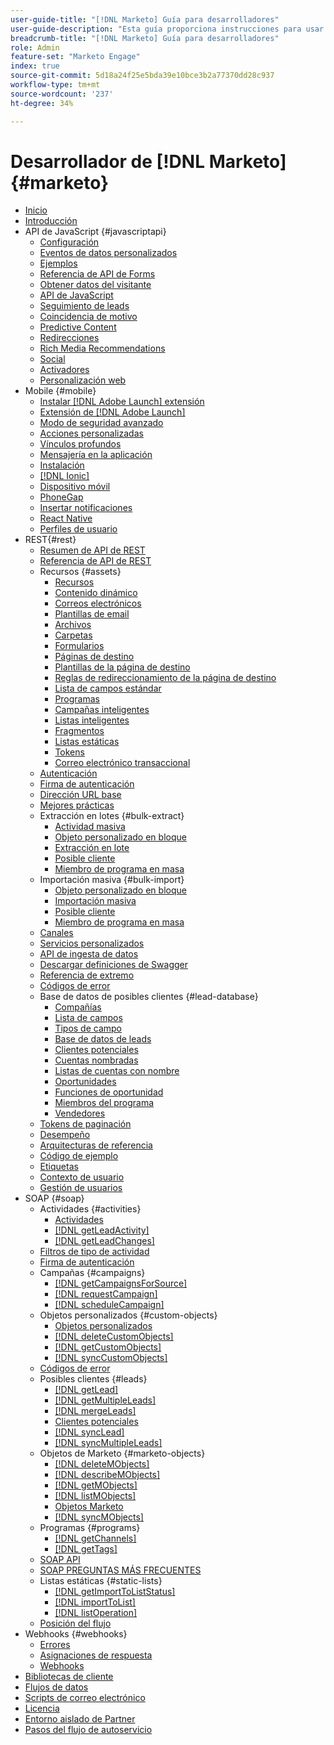 ```yaml
---
user-guide-title: "[!DNL Marketo] Guía para desarrolladores"
user-guide-description: "Esta guía proporciona instrucciones para usar  [!DNL Marketo] API."
breadcrumb-title: "[!DNL Marketo] Guía para desarrolladores"
role: Admin
feature-set: "Marketo Engage"
index: true
source-git-commit: 5d18a24f25e5bda39e10bce3b2a77370dd28c937
workflow-type: tm+mt
source-wordcount: '237'
ht-degree: 34%

---
```



# Desarrollador de [!DNL Marketo] {#marketo}

- [Inicio](home.md)
- [Introducción](getting-started.md)
- API de JavaScript {#javascriptapi}
   - [Configuración](javascript-api/configuration.md)
   - [Eventos de datos personalizados](javascript-api/custom-data-events.md)
   - [Ejemplos](javascript-api/examples.md)
   - [Referencia de API de Forms](javascript-api/forms-api-reference.md)
   - [Obtener datos del visitante](javascript-api/get-visitor-data.md)
   - [API de JavaScript](javascript-api/javascript-api.md)
   - [Seguimiento de leads](javascript-api/lead-tracking.md)
   - [Coincidencia de motivo](javascript-api/pattern-match.md)
   - [Predictive Content](javascript-api/predictive-content.md)
   - [Redirecciones](javascript-api/redirect.md)
   - [Rich Media Recommendations](javascript-api/rich-media-recommendation.md)
   - [Social](javascript-api/social.md)
   - [Activadores](javascript-api/triggers.md)
   - [Personalización web](javascript-api/web-personalization.md)
- Mobile {#mobile}
   - [Instalar [!DNL Adobe Launch] extensión](mobile/adobe-launch-extension-installation.md)
   - [Extensión de [!DNL Adobe Launch]](mobile/adobe-launch-extension.md)
   - [Modo de seguridad avanzado](mobile/advanced-security-access-mode.md)
   - [Acciones personalizadas](mobile/custom-actions.md)
   - [Vínculos profundos](mobile/enabling-deep-links-in-your-app.md)
   - [Mensajería en la aplicación](mobile/in-app-messages.md)
   - [Instalación](mobile/installation.md)
   - [[!DNL Ionic]](mobile/ionic.md)
   - [Dispositivo móvil](mobile/mobile.md)
   - [PhoneGap](mobile/phonegap.md)
   - [Insertar notificaciones](mobile/push-notifications.md)
   - [React Native](mobile/react-native.md)
   - [Perfiles de usuario](mobile/user-profiles.md)
- REST{#rest}
   - [Resumen de API de REST](rest-api/rest-api.md)
   - [Referencia de API de REST](https://developer.adobe.com/marketo-apis/)
   - Recursos {#assets}
      - [Recursos](rest-api/assets.md)
      - [Contenido dinámico](rest-api/dynamic-content.md)
      - [Correos electrónicos](rest-api/emails.md)
      - [Plantillas de email](rest-api/email-templates.md)
      - [Archivos](rest-api/files.md)
      - [Carpetas](rest-api/folders.md)
      - [Formularios](rest-api/forms.md)
      - [Páginas de destino](rest-api/landing-pages.md)
      - [Plantillas de la página de destino](rest-api/landing-page-templates.md)
      - [Reglas de redireccionamiento de la página de destino](rest-api/landing-page-redirect-rules.md)
      - [Lista de campos estándar](rest-api/list-of-standard-fields.md)
      - [Programas](rest-api/programs.md)
      - [Campañas inteligentes](rest-api/smart-campaigns.md)
      - [Listas inteligentes](rest-api/smart-lists.md)
      - [Fragmentos](rest-api/snippets.md)
      - [Listas estáticas](rest-api/static-lists.md)
      - [Tokens](rest-api/tokens.md)
      - [Correo electrónico transaccional](rest-api/transactional-email.md)
   - [Autenticación](rest-api/authentication.md)
   - [Firma de autenticación](rest-api/authentication-signature.md)
   - [Dirección URL base](rest-api/base-url.md)
   - [Mejores prácticas](rest-api/marketo-integration-best-practices.md)
   - Extracción en lotes {#bulk-extract}
      - [Actividad masiva](rest-api/bulk-activity-extract.md)
      - [Objeto personalizado en bloque](rest-api/bulk-custom-object-extract.md)
      - [Extracción en lote](rest-api/bulk-extract.md)
      - [Posible cliente](rest-api/bulk-lead-extract.md)
      - [Miembro de programa en masa](rest-api/bulk-program-member-extract.md)
   - Importación masiva {#bulk-import}
      - [Objeto personalizado en bloque](rest-api/bulk-custom-object-import.md)
      - [Importación masiva](rest-api/bulk-import.md)
      - [Posible cliente](rest-api/bulk-lead-import.md)
      - [Miembro de programa en masa](rest-api/bulk-program-member-import.md)
   - [Canales](rest-api/channels.md)
   - [Servicios personalizados](rest-api/custom-services.md)
   - [API de ingesta de datos](rest-api/data-ingestion.md)
   - [Descargar definiciones de Swagger](rest-api/swagger.md)
   - [Referencia de extremo](rest-api/endpoint-reference.md)
   - [Códigos de error](rest-api/error-codes.md)
   - Base de datos de posibles clientes {#lead-database}
      - [Compañías](rest-api/companies.md)
      - [Lista de campos](rest-api/fields.md)
      - [Tipos de campo](rest-api/field-types.md)
      - [Base de datos de leads](rest-api/lead-database.md)
      - [Clientes potenciales](rest-api/leads.md)
      - [Cuentas nombradas](rest-api/named-accounts.md)
      - [Listas de cuentas con nombre](rest-api/named-account-lists.md)
      - [Oportunidades](rest-api/opportunities.md)
      - [Funciones de oportunidad](rest-api/opportunity-roles.md)
      - [Miembros del programa](rest-api/program-members.md)
      - [Vendedores](rest-api/sales-persons.md)
   - [Tokens de paginación](rest-api/paging-tokens.md)
   - [Desempeño](rest-api/performance.md)
   - [Arquitecturas de referencia](rest-api/reference-architectures.md)
   - [Código de ejemplo](https://github.com/Marketo/REST-Sample-Code)
   - [Etiquetas](rest-api/tags.md)
   - [Contexto de usuario](rest-api/user-context.md)
   - [Gestión de usuarios](rest-api/user-management.md)
- SOAP {#soap}
   - Actividades {#activities}
      - [Actividades](soap-api/activities.md)
      - [[!DNL getLeadActivity]](soap-api/getleadactivity.md)
      - [[!DNL getLeadChanges]](soap-api/getleadchanges.md)
   - [Filtros de tipo de actividad](soap-api/activity-type-filters.md)
   - [Firma de autenticación](soap-api/authentication-signature.md)
   - Campañas {#campaigns}
      - [[!DNL getCampaignsForSource]](soap-api/getcampaignsforsource.md)
      - [[!DNL requestCampaign]](soap-api/requestcampaign.md)
      - [[!DNL scheduleCampaign]](soap-api/schedulecampaign.md)
   - Objetos personalizados {#custom-objects}
      - [Objetos personalizados](soap-api/custom-objects.md)
      - [[!DNL deleteCustomObjects]](soap-api/deletecustomobjects.md)
      - [[!DNL getCustomObjects]](soap-api/getcustomobjects.md)
      - [[!DNL syncCustomObjects]](soap-api/synccustomobjects.md)
   - [Códigos de error](soap-api/error-codes.md)
   - Posibles clientes {#leads}
      - [[!DNL getLead]](soap-api/getlead.md)
      - [[!DNL getMultipleLeads]](soap-api/getmultipleleads.md)
      - [[!DNL mergeLeads]](soap-api/mergeleads.md)
      - [Clientes potenciales](soap-api/leads.md)
      - [[!DNL syncLead]](soap-api/synclead.md)
      - [[!DNL syncMultipleLeads]](soap-api/syncmultipleleads.md)
   - Objetos de Marketo {#marketo-objects}
      - [[!DNL deleteMObjects]](soap-api/deletemobjects.md)
      - [[!DNL describeMObjects]](soap-api/describemobject.md)
      - [[!DNL getMObjects]](soap-api/getmobjects.md)
      - [[!DNL listMObjects]](soap-api/listmobjects.md)
      - [Objetos Marketo](soap-api/marketo-objects.md)
      - [[!DNL syncMObjects]](soap-api/syncmobjects.md)
   - Programas {#programs}
      - [[!DNL getChannels]](soap-api/getchannels.md)
      - [[!DNL getTags]](soap-api/gettags.md)
   - [SOAP API](soap-api/soap-api.md)
   - [SOAP PREGUNTAS MÁS FRECUENTES](soap-api/soap-faq.md)
   - Listas estáticas {#static-lists}
      - [[!DNL getImportToListStatus]](soap-api/getimporttoliststatus.md)
      - [[!DNL importToList]](soap-api/importtolist.md)
      - [[!DNL listOperation]](soap-api/listoperation.md)
   - [Posición del flujo](soap-api/stream-position.md)
- Webhooks {#webhooks}
   - [Errores](webhooks/errors.md)
   - [Asignaciones de respuesta](webhooks/response-mappings.md)
   - [Webhooks](webhooks/webhooks.md)
- [Bibliotecas de cliente](https://github.com/Marketo/Community-Supported-Client-Libraries)
- [Flujos de datos](data-streams.md)
- [Scripts de correo electrónico](email-scripting.md)
- [Licencia](api-license.md)
- [Entorno aislado de Partner](partner-sandbox.md)
- [Pasos del flujo de autoservicio](self-service-flow-steps.md)
